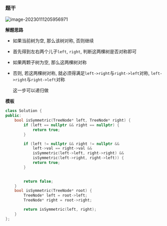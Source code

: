 ### 题干

![image-20230111205956971](http://www.cdn.liver0377.xyz/typora/202301112059850.png)





**解题思路**

- 如果当前树为空, 那么该树对称, 否则继续

- 首先得到左右两个儿子`left`, `right`, 判断这两棵树是否对称即可

- 如果两颗子树为空, 那么这两棵树对称

- 否则, 若这两棵树对称, 就必须得满足`left->right`与`right->left`对称, `left->right`与`right->left`对称

  这一步可以递归做



**模板**

```cc
class Solution {
public:
    bool isSymmetric(TreeNode* left, TreeNode* right) {
        if (left == nullptr && right == nullptr) {
            return true;
        }

        if (left != nullptr && right != nullptr &&
            left->val == right->val && 
            isSymmetric(left->left, right->right) && 
            isSymmetric(left->right, right->left)) {
            return true;
        }
        

        return false;
    }
    bool isSymmetric(TreeNode* root) {
        TreeNode* left = root->left;
        TreeNode* right = root->right;

        return isSymmetric(left, right);
    }
};
```

